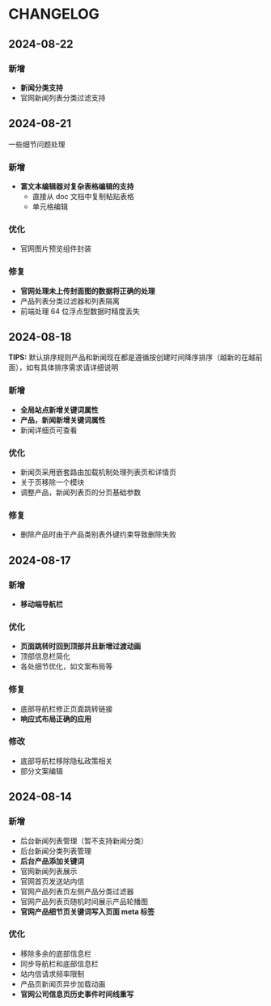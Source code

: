 # CHANGELOG

## 2024-08-22

### 新增

- **新闻分类支持**
- 官网新闻列表分类过滤支持

## 2024-08-21

一些细节问题处理

### 新增

- **富文本编辑器对复杂表格编辑的支持**
  - 直接从 doc 文档中复制粘贴表格
  - 单元格编辑


### 优化

- 官网图片预览组件封装

### 修复

- **官网处理未上传封面图的数据将正确的处理**
- 产品列表分类过滤器和列表隔离
- 前端处理 64 位浮点型数据时精度丢失

## 2024-08-18

**TIPS:** 默认排序规则产品和新闻现在都是遵循按创建时间降序排序（越新的在越前面），如有具体排序需求请详细说明

### 新增

- **全局站点新增关键词属性**
- **产品，新闻新增关键词属性**
- 新闻详细页可查看

### 优化

- 新闻页采用嵌套路由加载机制处理列表页和详情页
- 关于页移除一个模块
- 调整产品，新闻列表页的分页基础参数

### 修复

- 删除产品时由于产品类别表外键约束导致删除失败

## 2024-08-17

### 新增

- **移动端导航栏**

### 优化

- **页面跳转时回到顶部并且新增过渡动画**
- 顶部信息栏简化
- 各处细节优化，如文案布局等

### 修复

- 底部导航栏修正页面跳转链接
- **响应式布局正确的应用**

### 修改

- 底部导航栏移除隐私政策相关
- 部分文案编辑

## 2024-08-14

### 新增

- 后台新闻列表管理（暂不支持新闻分类）
- 后台新闻分类列表管理
- **后台产品添加关键词**
- 官网新闻列表展示
- 官网首页发送站内信
- 官网产品列表页左侧产品分类过滤器
- 官网产品列表页随机时间展示产品轮播图
- **官网产品细节页关键词写入页面 meta 标签**

### 优化

- 移除多余的底部信息栏
- 同步导航栏和底部信息栏
- 站内信请求频率限制
- 产品页新闻页异步加载动画
- **官网公司信息页历史事件时间线重写**